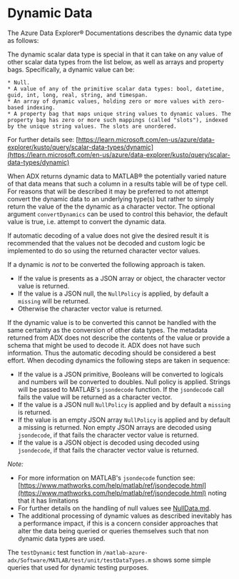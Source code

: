 # Dynamic Data

The Azure Data Explorer® Documentations describes the dynamic data type as follows:

The dynamic scalar data type is special in that it can take on any value of other
scalar data types from the list below, as well as arrays and property bags.
Specifically, a dynamic value can be:

    * Null.
    * A value of any of the primitive scalar data types: bool, datetime, guid, int, long, real, string, and timespan.
    * An array of dynamic values, holding zero or more values with zero-based indexing.
    * A property bag that maps unique string values to dynamic values. The property bag has zero or more such mappings (called "slots"), indexed by the unique string values. The slots are unordered.

For further details see: [https://learn.microsoft.com/en-us/azure/data-explorer/kusto/query/scalar-data-types/dynamic](https://learn.microsoft.com/en-us/azure/data-explorer/kusto/query/scalar-data-types/dynamic)

When ADX returns dynamic data to MATLAB® the potentially varied nature of that data
means that such a column in a results table will be of type cell.
For reasons that will be described it may be preferred to not attempt convert the
dynamic data to an underlying type(s) but rather to simply return the value
of the the dynamic as a character vector. The optional argument `convertDynamics`
can be used to control this behavior, the default value is true, i.e. attempt to
convert the dynamic data.

If automatic decoding of a value does not give the desired result it is recommended
that the values not be decoded and custom logic be implemented to do so using the
returned character vector values.

If a dynamic is *not* to be converted the following approach is taken.

* If the value is presents as a JSON array or object, the character vector value
is returned.
* If the value is a JSON null, the `NullPolicy` is applied, by default a `missing`
will be returned.
* Otherwise the character vector value is returned.

If the dynamic value is to be converted this cannot be handled with the same certainty
as the conversion of other data types. The metadata returned from ADX does not
describe the contents of the value or provide a schema that might be used to decode
it. ADX does not have such information. Thus the automatic decoding should be
considered a best effort. When decoding dynamics the following steps are taken in
sequence:

* If the value is a JSON primitive, Booleans will be converted to logicals and numbers
will be converted to doubles. Null policy is applied. Strings will be passed to MATLAB's `jsondecode`
function. If the `jsondecode` call fails the value will be returned as a character vector.
* If the value is a JSON null `NullPolicy` is applied and by default a `missing`
is returned.
* If the value is an empty JSON array `NullPolicy` is applied and by default a missing
is returned. Non empty JSON arrays are decoded using `jsondecode`, if that fails
the character vector value is returned.
* If the value is a JSON object is decoded using decoded using `jsondecode`, if that fails
the character vector value is returned.

*Note:*

* For more information on MATLAB's `jsondecode` function see:
[https://www.mathworks.com/help/matlab/ref/jsondecode.html](https://www.mathworks.com/help/matlab/ref/jsondecode.html) noting that it has limitations
* For further details on the handling of null values see [NullData.md](NullData.md).
* The additional processing of dynamic values as described inevitably has a performance
impact, if this is a concern consider approaches that alter the data being queried
or queries themselves such that non dynamic data types are used.

The `testDynamic` test function in `/matlab-azure-adx/Software/MATLAB/test/unit/testDataTypes.m`
shows some simple queries that used for dynamic testing purposes.

[//]: #  (Copyright 2024 The MathWorks, Inc.)
